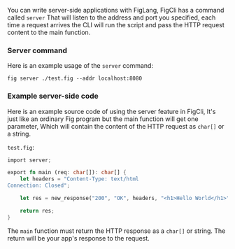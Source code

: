 You can write server-side applications with FigLang, FigCli has a command called `server` That will listen to the address and port you specified,
each time a request arrives the CLI will run the script and pass the HTTP request content to the main function.

### Server command
Here is an example usage of the `server` command:

`fig server ./test.fig --addr localhost:8080`

### Example server-side code
Here is an example source code of using the server feature in FigCli, It's just like an ordinary Fig program but the main function will get one parameter, Which will contain the content of the HTTP request as `char[]` or a string.

`test.fig`:

```rust
import server;

export fn main (req: char[]): char[] {
    let headers = "Content-Type: text/html
Connection: Closed";

    let res = new_response("200", "OK", headers, "<h1>Hello World</h1>");

    return res;
}
```

The `main` function must return the HTTP response as a `char[]` or string. The return will be your app's response to the request.

